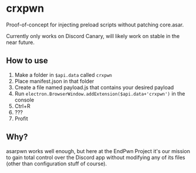 # crxpwn
Proof-of-concept for injecting preload scripts without patching core.asar.

Currently only works on Discord Canary, will likely work on stable in the near future.

## How to use
1. Make a folder in `$api.data` called `crxpwn`
2. Place manifest.json in that folder
3. Create a file named payload.js that contains your desired payload
4. Run `electron.BrowserWindow.addExtension($api.data+'crxpwn')` in the console
5. Ctrl+R
6. ???
7. Profit

## Why?
asarpwn works well enough, but here at the EndPwn Project it's our mission to gain total control over the Discord app without modifying any of its files (other than configuration stuff of course).